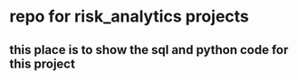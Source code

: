 # repo for risk_analytics projects
## this place is to show the sql and python code for this project
